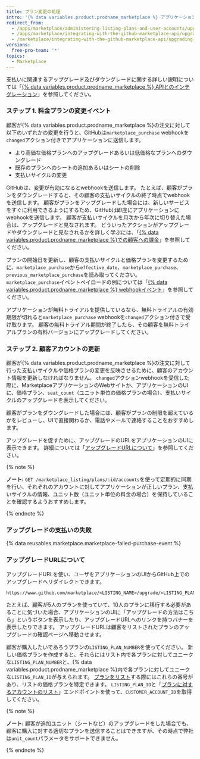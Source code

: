 ```yaml
---
title: プラン変更の処理
intro: '{% data variables.product.prodname_marketplace %} アプリケーションのアップグレードあるいはダウングレードによって、[`marketplace_purchase` イベント](/marketplace/integrating-with-the-github-marketplace-api/github-marketplace-webhook-events/) webhookが`changed`アクション付きでトリガされ、それによってアップグレードあるいはダウングレードのフローが開始されます。'
redirect_from:
  - /apps/marketplace/administering-listing-plans-and-user-accounts/upgrading-or-downgrading-plans/
  - /apps/marketplace/integrating-with-the-github-marketplace-api/upgrading-and-downgrading-plans/
  - /marketplace/integrating-with-the-github-marketplace-api/upgrading-and-downgrading-plans
versions:
  free-pro-team: '*'
topics:
  - Marketplace
---
```




支払いに関連するアップグレード及びダウングレードに関する詳しい説明については「[{% data variables.product.prodname_marketplace %} APIとのインテグレーション](/marketplace/integrating-with-the-github-marketplace-api/)」を参照してください。

### ステップ 1. 料金プランの変更イベント

顧客が{% data variables.product.prodname_marketplace %}の注文に対して以下のいずれかの変更を行うと、GitHubは`marketplace_purchase` webhookを`changed`アクション付きでアプリケーションに送信します。
* より高価な価格プランへのアップグレードあるいは低価格なプランへのダウングレード
* 既存のプランへのシートの追加あるいはシートの削除
* 支払いサイクルの変更

GitHubは、変更が有効になるとwebhookを送信します。 たとえば、顧客がプランをダウングレードすると、その顧客の支払いサイクルの終了時点でwebhookを送信します。 顧客がプランをアップグレードした場合には、新しいサービスをすぐに利用できるようにするため、GitHubは即座にアプリケーションにwebhookを送信します。 顧客が支払いサイクルを月次から年次に切り替えた場合は、アップグレードと見なされます。 どういったアクションがアップグレードやダウングレードと見なされるかを詳しく学ぶには、「[{% data variables.product.prodname_marketplace %}での顧客への課金](/marketplace/selling-your-app/billing-customers-in-github-marketplace/)」を参照してください。

プランの開始日を更新し、顧客の支払いサイクルと価格プランを変更するために、`marketplace_purchase`から`effective_date`、`marketplace_purchase`、`previous_marketplace_purchase`を読み取ってください。 `marketplace_purchase`イベントペイロードの例については「[{% data variables.product.prodname_marketplace %} webhookイベント](/marketplace/integrating-with-the-github-marketplace-api/github-marketplace-webhook-events/)」を参照してください。

アプリケーションが無料トライアルを提供しているなら、無料トライアルの有効期限が切れると`marketplace_purchase` webhookを`changed`アクション付きで受け取ります。 顧客の無料トライアル期間が終了したら、その顧客を無料トライアルプランの有料バージョンにアップグレードしてください。

### ステップ 2. 顧客アカウントの更新

顧客が{% data variables.product.prodname_marketplace %}の注文に対して行った支払いサイクルや価格プランの変更を反映させるために、顧客のアカウント情報を更新しなければなりません。 `changed`アクションwebhookを受信した際に、MarketplaceアプリケーションのWebサイトか、アプリケーションのUIに、価格プラン、`seat_count`（ユニット単位の価格プランの場合）、支払いサイクルのアップグレードを表示してください。

顧客がプランをダウングレードした場合には、顧客がプランの制限を超えているかをレビューし、UIで直接関わるか、電話やメールで連絡することをおすすめします。

アップグレードを促すために、アップグレードのURLをアプリケーションのUIに表示できます。 詳細については「[アップグレードURLについて](#about-upgrade-urls)」を参照してください。

{% note %}

**ノート:** `GET /marketplace_listing/plans/:id/accounts`を使って定期的に同期を行い、それぞれのアカウントに対してアプリケーションが正しいプラン、支払いサイクルの情報、ユニット数（ユニット単位の料金の場合）を保持していることを確認するようおすすめします。

{% endnote %}

### アップグレードの支払いの失敗

{% data reusables.marketplace.marketplace-failed-purchase-event %}

### アップグレードURLについて

アップグレードURLを使い、ユーザをアプリケーションのUIからGitHub上でのアップグレードへリダイレクトできます。

```
https://www.github.com/marketplace/<LISTING_NAME>/upgrade/<LISTING_PLAN_NUMBER>/<CUSTOMER_ACCOUNT_ID>
```

たとえば、顧客が5人のプランを使っていて、10人のプランに移行する必要があることに気づいた場合、アプリケーションのUIに「アップグレードの方法はこちら」というボタンを表示したり、アップグレードURLへのリンクを持つバナーを表示したりできます。 アップグレードURLは顧客をリストされたプランのアップグレードの確認ページへ移動させます。

顧客が購入したいであろうプランの`LISTING_PLAN_NUMBER`を使ってください。 新しい価格プランを作成すると、それらにはリスト内で各プランに対してユニークな`LISTING_PLAN_NUMBER`と、{% data variables.product.prodname_marketplace %}内で各プランに対してユニークな`LISTING_PLAN_ID`が与えられます。 [プランをリスト](/rest/reference/apps#list-plans)する際にはこれらの番号があり、リストの価格プランを特定できます。 `LISTING_PLAN_ID`と「[プランに対するアカウントのリスト](/rest/reference/apps#list-accounts-for-a-plan)」エンドポイントを使って、`CUSTOMER_ACCOUNT_ID`を取得してください。


{% note %}

**ノート:** 顧客が追加ユニット（シートなど）のアップグレードをした場合でも、顧客に購入に対する適切なプランを送信することはできますが、その時点で弊社は`unit_count`パラメータをサポートできません。

{% endnote %}
